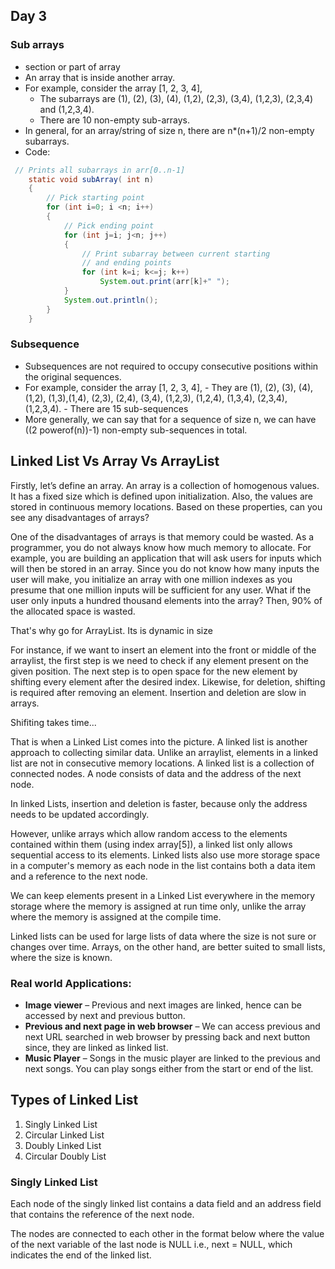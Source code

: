 ## Day 3

### Sub arrays

-   section or part of array
-  An array that is inside another array. 
-  For example, consider the array [1, 2, 3, 4], 
    - The subarrays are (1), (2), (3), (4), (1,2), (2,3), (3,4), (1,2,3), (2,3,4) and (1,2,3,4).
    - There are 10 non-empty sub-arrays. 
- In general, for an array/string of size n, there are n*(n+1)/2 non-empty subarrays.
- Code:
```java
 // Prints all subarrays in arr[0..n-1]
    static void subArray( int n)
    {
        // Pick starting point
        for (int i=0; i <n; i++)
        {
            // Pick ending point
            for (int j=i; j<n; j++)
            {
                // Print subarray between current starting
                // and ending points
                for (int k=i; k<=j; k++)
                    System.out.print(arr[k]+" ");
            }
            System.out.println();
        }
    }
```

### Subsequence

- Subsequences are not required to occupy consecutive positions within the original sequences. 
- For example, consider the array [1, 2, 3, 4], 
      - They are (1), (2), (3), (4), (1,2), (1,3),(1,4), (2,3), (2,4), (3,4), (1,2,3), (1,2,4), (1,3,4), (2,3,4), (1,2,3,4). 
      - There are 15 sub-sequences
- More generally, we can say that for a sequence of size n, we can have ((2 powerof(n))-1) non-empty sub-sequences in total. 

## Linked List Vs Array Vs ArrayList

Firstly, let’s define an array. An array is a collection of homogenous values. It has a fixed size which is defined upon initialization. Also, the values are stored in continuous memory locations. Based on these properties, can you see any disadvantages of arrays? 

One of the disadvantages of arrays is that memory could be wasted. As a programmer, you do not always know how much memory to allocate. For example, you are building an application that will ask users for inputs which will then be stored in an array. Since you do not know how many inputs the user will make, you initialize an array with one million indexes as you presume that one million inputs will be sufficient for any user. What if the user only inputs a hundred thousand elements into the array? Then, 90% of the allocated space is wasted. 

That's why go for ArrayList. Its is dynamic in size

For instance, if we want to insert an element into the front or middle of the arraylist, the first step is we need to check if any element present on the given position. The next step is to open space for the new element by shifting every element after the desired index. Likewise, for deletion, shifting is required after removing an element.  Insertion and deletion are slow in arrays. 

Shifiting takes time... 

That is when a Linked List comes into the picture. A linked list is another approach to collecting similar data. Unlike an arraylist, elements in a linked list are not in consecutive memory locations. A linked list is a collection of connected nodes. A node consists of data and the address of the next node.  

In linked Lists, insertion and deletion is faster, because only the address needs to be updated accordingly. 

However, unlike arrays which allow random access to the elements contained within them (using index array[5]), a linked list only allows sequential access to its elements. Linked lists also use more storage space in a computer's memory as each node in the list contains both a data item and a reference to the next node. 

We can keep elements present in a Linked List everywhere in the memory storage where the memory is assigned at run time only, unlike the array where the memory is assigned at the compile time. 

Linked lists can be used for large lists of data where the size is not sure or changes over time. Arrays, on the other hand, are better suited to small lists, where the size is known. 

### Real world Applications: 

- **Image viewer** – Previous and next images are linked, hence can be accessed by next and previous button. 
- **Previous and next page in web browser** – We can access previous and next URL searched in web browser by pressing back and next button since, they are linked as linked list. 
- **Music Player** – Songs in the music player are linked to the previous and next songs. You can play songs either from the start or end of the list. 

## Types of Linked List 

1. Singly Linked List 
2. Circular Linked List 
3. Doubly Linked List 
4. Circular Doubly List 

### Singly Linked List 

Each node of the singly linked list contains a data field and an address field that contains the reference of the next node. 

The nodes are connected to each other in the format below where the value of the next variable of the last node is NULL i.e., next = NULL, which indicates the end of the linked list. 



  
